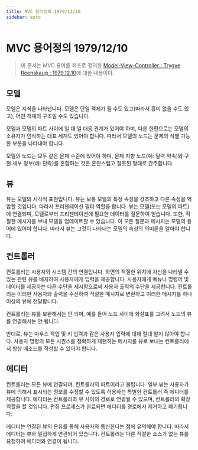 ```yaml
---
title: MVC 용어정의 1979/12/10
sidebar: auto
---
```

# MVC 용어정의 1979/12/10
> 이 문서는 MVC 용어를 최초로 정의한 [Model-View-Controller : Trygve Reenskaug : 1979.12.10](http://heim.ifi.uio.no/~trygver/2007/MVC_Originals.pdf)에 대한 내용이다.

## 모델
모델은 지식을 나타냅니다. 모델은 단일 객체가 될 수도 있고(따라서 흥미 없을 수도 있고), 어떤 객체의 구조일 수도 있습니다.

모델과 모델의 파트 사이에 일 대 일 대응 관계가 있어야 하며, 다른 한편으로는 모델의 소유자가 인식하는 대표 세계도 있어야 합니다. 따라서 모델의 노드는 문제의 식별 가능한 부분을 나타내야 합니다.

모델의 노드는 모두 같은 문제 수준에 있어야 하며, 문제 지향 노드(예: 달력 약속)와 구현 세부 정보(예: 단락)를 혼합하는 것은 혼란스럽고 잘못된 형태로 간주합니다.

## 뷰
뷰는 모델의 시각적 표현입니다. 뷰는 보통 모델의 특정 속성을 강조하고 다른 속성을 억압할 것입니다. 따라서 프리젠테이션 필터 역할을 합니다.
뷰는 모델(또는 모델의 파트)에 연결되며, 모델로부터 프리젠테이션에 필요한 데이터를 질문하여 얻습니다. 또한, 적절한 메시지를 보내 모델을 업데이트할 수 있습니다.
이 모든 질문과 메시지는 모델의 용어에 있어야 합니다. 따라서 뷰는 그것이 나타내는 모델의 속성의 의미론을 알아야 합니다.

## 컨트롤러
컨트롤러는 사용자와 시스템 간의 연결입니다. 화면의 적절한 위치에 자신을 나타낼 수 있는 관련 뷰를 배치하여 사용자에게 입력을 제공합니다. 사용자에게 메뉴나 명령어 및 데이터를 제공하는 다른 수단을 제시함으로써 사용자 출력의 수단을 제공합니다. 컨트롤러는 이러한 사용자와 출력을 수신하여 적절한 메시지로 변환하고 이러한 메시지를 하나 이상의 뷰에 전달합니다.

컨트롤러는 뷰를 보완해서는 안 되며, 예를 들어 노드 사이에 화살표를 그려서 노드의 뷰를 연결해서는 안 됩니다.

반대로, 뷰는 마우스 작업 및 키 입력과 같은 사용자 입력에 대해 절대 알지 않아야 합니다. 사용자 명령의 모든 시퀀스를 정확하게 재현하는 메시지를 뷰로 보내는 컨트롤러에서 항상 메소드를 작성할 수 있어야 합니다.

## 에디터
컨트롤러는 모든 뷰에 연결되며, 컨트롤러의 파트이라고 불립니다. 일부 뷰는 사용자가 뷰에 의해서 표시되는 정보를 수정할 수 있도록 허용하는 특별한 컨트롤러 즉 에디터를 제공합니다. 에디터는 컨트롤러와 뷰 사이의 경로로 연결될 수 있으며, 컨트롤러의 확장 역할을 할 것입니다. 편집 프로세스가 완료되면 에디터를 경로에서 제거하고 폐기합니다.

에디터는 연결된 뷰의 은유를 통해 사용자와 통신한다는 점에 유의해야 합니다. 따라서 에디터는 뷰와 밀접하게 연관되어 있습니다. 컨트롤러는 다른 적절한 소스가 없는 뷰를 요청하여 에디터와 연결이 됩니다.
